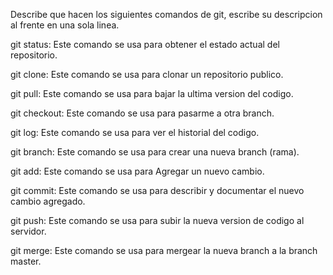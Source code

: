 Describe que hacen los siguientes comandos de git, escribe su descripcion al frente en una sola linea.

git status: Este comando se usa para obtener el estado actual del repositorio.

git clone: Este comando se usa para clonar un repositorio publico. 

git pull: Este comando se usa para bajar la ultima version del codigo. 

git checkout: Este comando se usa para pasarme a otra branch.

git log: Este comando se usa para ver el historial del codigo.

git branch: Este comando se usa para crear una nueva branch (rama).

git add: Este comando se usa para Agregar un nuevo cambio.

git commit: Este comando se usa para describir y documentar el nuevo cambio agregado.

git push: Este comando se usa para subir la nueva version de codigo al servidor.

git merge: Este comando se usa para mergear la nueva branch a la branch master. 
